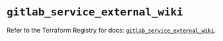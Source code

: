 # `gitlab_service_external_wiki`

Refer to the Terraform Registry for docs: [`gitlab_service_external_wiki`](https://registry.terraform.io/providers/gitlabhq/gitlab/17.4.0/docs/resources/service_external_wiki).
